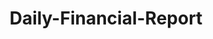 ---
title: Daily-Financial-Report
categories: Auto-Reports
tags:
  - Chinese
  - Financial
  - AutoReports
---